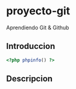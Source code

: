 # proyecto-git
Aprendiendo Git &amp; Github

## Introduccion

```php
<?php phpinfo() ?>
```

## Descripcion
